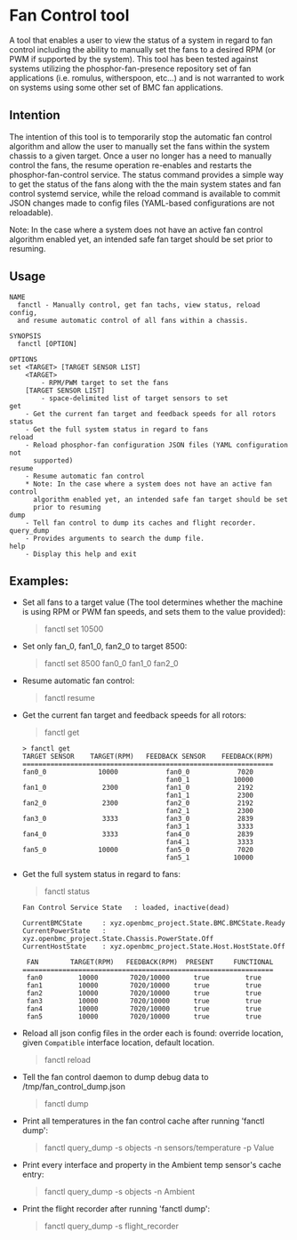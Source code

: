 # Fan Control tool

A tool that enables a user to view the status of a system in regard to fan
control including the ability to manually set the fans to a desired RPM (or PWM
if supported by the system). This tool has been tested against systems utilizing
the phosphor-fan-presence repository set of fan applications (i.e. romulus,
witherspoon, etc...) and is not warranted to work on systems using some other
set of BMC fan applications.

## Intention

The intention of this tool is to temporarily stop the automatic fan control
algorithm and allow the user to manually set the fans within the system chassis
to a given target. Once a user no longer has a need to manually control the
fans, the resume operation re-enables and restarts the phosphor-fan-control
service. The status command provides a simple way to get the status of the fans
along with the the main system states and fan control systemd service, while the
reload command is available to commit JSON changes made to config files
(YAML-based configurations are not reloadable).

Note: In the case where a system does not have an active fan control algorithm
enabled yet, an intended safe fan target should be set prior to resuming.

## Usage

```text
NAME
  fanctl - Manually control, get fan tachs, view status, reload config,
  and resume automatic control of all fans within a chassis.

SYNOPSIS
  fanctl [OPTION]

OPTIONS
set <TARGET> [TARGET SENSOR LIST]
    <TARGET>
        - RPM/PWM target to set the fans
    [TARGET SENSOR LIST]
        - space-delimited list of target sensors to set
get
    - Get the current fan target and feedback speeds for all rotors
status
    - Get the full system status in regard to fans
reload
    - Reload phosphor-fan configuration JSON files (YAML configuration not
      supported)
resume
    - Resume automatic fan control
    * Note: In the case where a system does not have an active fan control
      algorithm enabled yet, an intended safe fan target should be set
      prior to resuming
dump
    - Tell fan control to dump its caches and flight recorder.
query_dump
    - Provides arguments to search the dump file.
help
    - Display this help and exit
```

## Examples:

- Set all fans to a target value (The tool determines whether the machine is
  using RPM or PWM fan speeds, and sets them to the value provided):

  > fanctl set 10500

- Set only fan_0, fan1_0, fan2_0 to target 8500:

  > fanctl set 8500 fan0_0 fan1_0 fan2_0

- Resume automatic fan control:

  > fanctl resume

- Get the current fan target and feedback speeds for all rotors:

  > fanctl get

  ```text
  > fanctl get
  TARGET SENSOR    TARGET(RPM)   FEEDBACK SENSOR    FEEDBACK(RPM)
  ===============================================================
  fan0_0             10000            fan0_0            7020
                                      fan0_1           10000
  fan1_0              2300            fan1_0            2192
                                      fan1_1            2300
  fan2_0              2300            fan2_0            2192
                                      fan2_1            2300
  fan3_0              3333            fan3_0            2839
                                      fan3_1            3333
  fan4_0              3333            fan4_0            2839
                                      fan4_1            3333
  fan5_0             10000            fan5_0            7020
                                      fan5_1           10000
  ```

- Get the full system status in regard to fans:

  > fanctl status

  ```text
  Fan Control Service State   : loaded, inactive(dead)

  CurrentBMCState     : xyz.openbmc_project.State.BMC.BMCState.Ready
  CurrentPowerState   : xyz.openbmc_project.State.Chassis.PowerState.Off
  CurrentHostState    : xyz.openbmc_project.State.Host.HostState.Off

   FAN        TARGET(RPM)   FEEDBACK(RPM)  PRESENT     FUNCTIONAL
  ===============================================================
   fan0         10000        7020/10000      true         true
   fan1         10000        7020/10000      true         true
   fan2         10000        7020/10000      true         true
   fan3         10000        7020/10000      true         true
   fan4         10000        7020/10000      true         true
   fan5         10000        7020/10000      true         true

  ```

- Reload all json config files in the order each is found: override location,
  given `Compatible` interface location, default location.

  > fanctl reload

- Tell the fan control daemon to dump debug data to /tmp/fan_control_dump.json

  > fanctl dump

- Print all temperatures in the fan control cache after running 'fanctl dump':

  > fanctl query_dump -s objects -n sensors/temperature -p Value

- Print every interface and property in the Ambient temp sensor's cache entry:

  > fanctl query_dump -s objects -n Ambient

- Print the flight recorder after running 'fanctl dump':
  > fanctl query_dump -s flight_recorder
